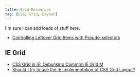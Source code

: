 ```yaml
---
title: Grid Resources
tag: [CSS, Grid, Layout]
---
```

I'm sure I can add loads of stuff here.

* [Controlling Leftover Grid Items with Pseudo-selectors](https://css-irl.info/controlling-leftover-grid-items/)


IE Grid
-------

* [CSS Grid in IE: Debunking Common IE Grid M](https://css-tricks.com/css-grid-in-ie-debunking-common-ie-grid-misconceptions/)
* [Should I try to use the IE implementation of CSS Grid Layout?](https://rachelandrew.co.uk/archives/2016/11/26/should-i-try-to-use-the-ie-implementation-of-css-grid-layout/)
